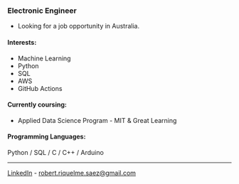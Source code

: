 ### Electronic Engineer
- Looking for a job opportunity in Australia.

#### Interests: 
- Machine Learning
- Python
- SQL
- AWS
- GitHub Actions

#### Currently coursing:
- Applied Data Science Program - MIT & Great Learning


#### Programming Languages:
Python / SQL / C / C++ / Arduino <br>

---
[LinkedIn](https://www.linkedin.com/in/robertriquelmesaez) - robert.riquelme.saez@gmail.com
